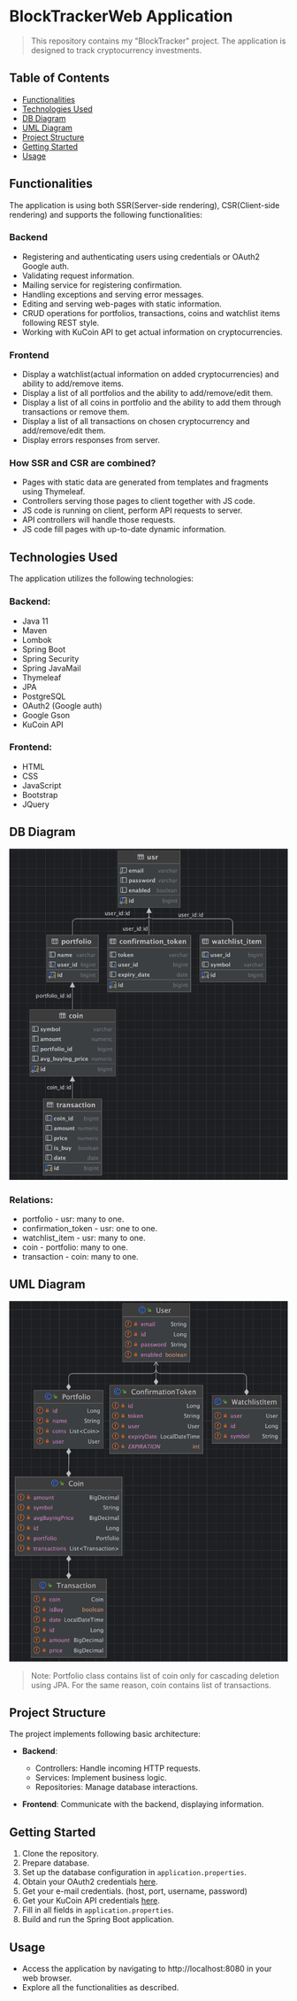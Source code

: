# BlockTrackerWeb Application

> This repository contains my "BlockTracker" project. The application is designed to track cryptocurrency investments.

## Table of Contents

- [Functionalities](#functionalities)
- [Technologies Used](#technologies-used)
- [DB Diagram](#db-diagram)
- [UML Diagram](#uml-diagram)
- [Project Structure](#project-structure)
- [Getting Started](#getting-started)
- [Usage](#usage)

## Functionalities

The application is using both SSR(Server-side rendering), CSR(Client-side rendering) and supports the following 
functionalities:

### Backend

- Registering and authenticating users using credentials or OAuth2 Google auth.
- Validating request information.
- Mailing service for registering confirmation.
- Handling exceptions and serving error messages.
- Editing and serving web-pages with static information.
- CRUD operations for portfolios, transactions, coins and watchlist items following REST style.
- Working with KuCoin API to get actual information on cryptocurrencies.

### Frontend

- Display a watchlist(actual information on added cryptocurrencies) and ability to add/remove items.
- Display a list of all portfolios and the ability to add/remove/edit them.
- Display a list of all coins in portfolio and the ability to add them through transactions or remove them.
- Display a list of all transactions on chosen cryptocurrency and add/remove/edit them.
- Display errors responses from server.

### How SSR and CSR are combined?

- Pages with static data are generated from templates and fragments using Thymeleaf.
- Controllers serving those pages to client together with JS code.
- JS code is running on client, perform API requests to server.
- API controllers will handle those requests. 
- JS code fill pages with up-to-date dynamic information.

## Technologies Used

The application utilizes the following technologies:

### Backend:

- Java 11
- Maven
- Lombok
- Spring Boot
- Spring Security
- Spring JavaMail
- Thymeleaf
- JPA
- PostgreSQL
- OAuth2 (Google auth)
- Google Gson
- KuCoin API

### Frontend:

- HTML
- CSS
- JavaScript
- Bootstrap
- JQuery

## DB Diagram

![DB.png](img%2FDB.png)
### Relations: 
- portfolio - usr: many to one.
- confirmation_token - usr: one to one.
- watchlist_item - usr: many to one.
- coin - portfolio: many to one.
- transaction - coin: many to one.

## UML Diagram

![UML.png](img%2FUML.png)
> Note: Portfolio class contains list of coin only for cascading deletion using JPA. For the same reason, 
> coin contains list of transactions.

## Project Structure

The project implements following basic architecture:

- **Backend**:
    - Controllers: Handle incoming HTTP requests.
    - Services: Implement business logic.
    - Repositories: Manage database interactions.

- **Frontend**: Communicate with the backend, displaying information.

## Getting Started

1. Clone the repository.
2. Prepare database.
3. Set up the database configuration in `application.properties`.
4. Obtain your OAuth2 credentials [here](https://console.cloud.google.com/apis/dashboard).
5. Get your e-mail credentials. (host, port, username, password)
6. Get your KuCoin API credentials [here](https://www.kucoin.com/api). 
7. Fill in all fields in `application.properties`.
8. Build and run the Spring Boot application.

## Usage

- Access the application by navigating to http://localhost:8080 in your web browser.
- Explore all the functionalities as described.